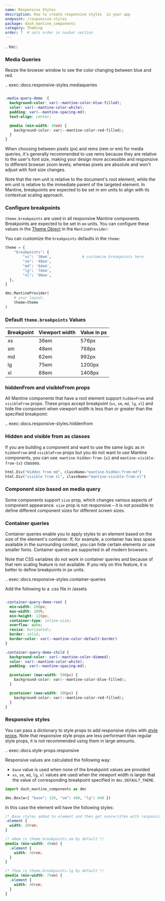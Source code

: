 ```yaml
---
name: Responsive Styles
description: How to create responsive styles  in your app
endpoint: /responsive-styles
package: dash_mantine_components
category: Theming
order: 7  # sets order in navbar section
---
```


.. toc::

### Media Queries

Resize the browser window to see the color changing between blue and red.

.. exec::docs.responsive-styles.mediaqueries

```css

.media-query-demo  {
  background-color: var(--mantine-color-blue-filled);
  color: var(--mantine-color-white);
  padding: var(--mantine-spacing-md);
  text-align: center;

  @media (min-width: 48em) {
    background-color: var(--mantine-color-red-filled);
  }
}

```

When choosing between pixels (px) and rems (rem or em) for media queries, it's generally recommended to use rems because they
are relative to the user's font size, making your design more accessible and responsive to different browser zoom
levels; whereas pixels are absolute and won't adjust with font size changes.

Note that the rem unit is relative to the document's root element, while the em unit is relative to the immediate 
parent of the targeted element. In Mantine, breakpoints are expected to be set in em units to align with its contextual
scaling approach.

### Configure breakpoints
`theme.breakpoints` are used in all responsive Mantine components. Breakpoints are expected to be set in `em` units. You
can configure these values in the [Theme Object](/theme-object) in the `MantineProvider`:

You can customize the `breakpoints` defaults in the `theme`: 

```python
theme = {
    "breakpoints": {
        "xs": '30em',              # customize breakpoints here
        "sm": '48em',
        "md": '64em',
        "lg": '74em',
        "xl": '90em',
  },
}

dmc.MantineProvider(
    # your layout,
    theme=theme
)
```

### Default `theme.breakpoints` Values

| Breakpoint | Viewport width | Value in px |
|------------|----------------|-------------|
| xs         | 36em           | 576px       |
| sm         | 48em           | 768px       |
| md         | 62em           | 992px       |
| lg         | 75em           | 1200px      |
| xl         | 88em           | 1408px      |



### hiddenFrom and visibleFrom props
All Mantine components that have a root element support `hiddenFrom` and `visibleFrom` props. These props accept breakpoint
(`xs`, `sm`, `md`, `lg`, `xl`) and hide the component when viewport width is less than or greater than the specified breakpoint:


.. exec::docs.responsive-styles.hiddenfrom

### Hidden and visible from as classes
If you are building a component and want to use the same logic as in `hiddenFrom` and `visibleFrom` props but you do
not want to use Mantine components, you can use` mantine-hidden-from-{x}` and `mantine-visible-from-{x}` classes.

```python
html.Div("Hidden from md", className="mantine-hidden-from-md")
html.Div("visible from xl", className="mantine-visible-from-xl")

```

### Component size based on media query
Some components support `size` prop, which changes various aspects of component appearance. `size` prop is not
responsive – it is not possible to define different component sizes for different screen sizes. 

### Container queries
Container queries enable you to apply styles to an element based on the size of the element's container. If, for
example, a container has less space available in the surrounding context, you can hide certain elements or use 
smaller fonts. Container queries are supported in all modern browsers.

Note that CSS variables do not work in container queries and because of that rem scaling feature is not available. 
If you rely on this feature, it is better to define breakpoints in px units.


.. exec::docs.responsive-styles.container-queries

Add the following to a .css file in /assets

```css

.container-query-demo-root {
  min-width: 200px;
  max-width: 100%;
  min-height: 120px;
  container-type: inline-size;
  overflow: auto;
  resize: horizontal;
  border: solid;
  border-color: var(--mantine-color-default-border)
}

.container-query-demo-child {
  background-color: var(--mantine-color-dimmed);
  color: var(--mantine-color-white);
  padding: var(--mantine-spacing-md);

  @container (max-width: 500px) {
    background-color: var(--mantine-color-blue-filled);
  }

  @container (max-width: 300px) {
    background-color: var(--mantine-color-red-filled);
  }
}
```

### Responsive styles

You can pass a dictionary to style props to add responsive styles with [style props](/style-props). 
Note that responsive style props are less performant than regular style props, it is not recommended using them in large amounts.

.. exec::docs.style-props.responsive

Responsive values are calculated the following way:

- `base` value is used when none of the breakpoint values are provided
- `xs`, `sm`, `md`, `lg`, `xl` values are used when the viewport width is larger that the value of corresponding breakpoint specified in `dmc.DEFAULT_THEME`.

```python
import dash_mantine_components as dmc

dmc.Box(w={ "base": 320, "sm": 480, "lg": 640 })
```

In this case the element will have the following styles:

```css
/* Base styles added to element and then get overwritten with responsive values */
.element {
  width: 20rem;
}

/* 48em is theme.breakpoints.sm by default */
@media (min-width: 48em) {
  .element {
    width: 30rem;
  }
}

/* 75em is theme.breakpoints.lg by default */
@media (min-width: 75em) {
  .element {
    width: 40rem;
  }
}
```



